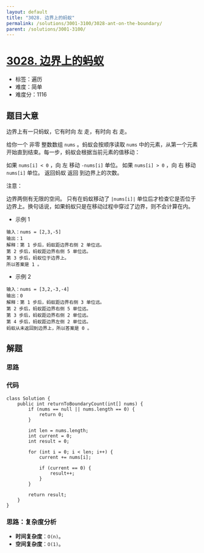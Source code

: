 ```yaml
---
layout: default
title: "3028. 边界上的蚂蚁"
permalink: /solutions/3001-3100/3028-ant-on-the-boundary/
parent: /solutions/3001-3100/
---
```


# [3028. 边界上的蚂蚁](https://leetcode.cn/problems/ant-on-the-boundary/description/)

- 标签：遍历
- 难度：简单
- 难度分：1116

## 题目大意

边界上有一只蚂蚁，它有时向 左 走，有时向 右 走。

给你一个 非零 整数数组 `nums` 。蚂蚁会按顺序读取 `nums` 中的元素，从第一个元素开始直到结束。每一步，蚂蚁会根据当前元素的值移动：

如果 `nums[i] < 0` ，向 左 移动 `-nums[i]` 单位。
如果 `nums[i] > 0` ，向 右 移动 `nums[i]` 单位。
返回蚂蚁 返回 到边界上的次数。

注意：

边界两侧有无限的空间。
只有在蚂蚁移动了 `|nums[i]|` 单位后才检查它是否位于边界上。换句话说，如果蚂蚁只是在移动过程中穿过了边界，则不会计算在内。

- 示例 1

```
输入：nums = [2,3,-5]
输出：1
解释：第 1 步后，蚂蚁距边界右侧 2 单位远。
第 2 步后，蚂蚁距边界右侧 5 单位远。
第 3 步后，蚂蚁位于边界上。
所以答案是 1 。
```

- 示例 2

```
输入：nums = [3,2,-3,-4]
输出：0
解释：第 1 步后，蚂蚁距边界右侧 3 单位远。
第 2 步后，蚂蚁距边界右侧 5 单位远。
第 3 步后，蚂蚁距边界右侧 2 单位远。
第 4 步后，蚂蚁距边界左侧 2 单位远。
蚂蚁从未返回到边界上，所以答案是 0 。
```

## 解题

### 思路

### 代码

```java[]
class Solution {
    public int returnToBoundaryCount(int[] nums) {
        if (nums == null || nums.length == 0) {
            return 0;
        }

        int len = nums.length;
        int current = 0;
        int result = 0;

        for (int i = 0; i < len; i++) {
            current += nums[i];

            if (current == 0) {
                result++;
            }
        }

        return result;
    }
}
```

### 思路：复杂度分析

- **时间复杂度**：`O(n)`。
- **空间复杂度**：`O(1)`。
